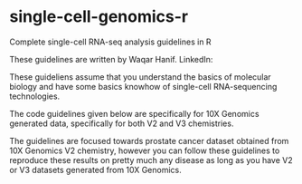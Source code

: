 # single-cell-genomics-r
Complete single-cell RNA-seq analysis guidelines in R

These guidelines are written by Waqar Hanif. LinkedIn: 

These guideliens assume that you understand the basics of molecular biology and have some basics knowhow of single-cell RNA-sequencing technologies. 

The code guidelines given below are specifically for 10X Genomics generated data, specifically for both V2 and V3 chemistries. 

The guidelines are focused towards prostate cancer dataset obtained from 10X Genomics V2 chemistry, however you can follow these guidelines to reproduce these results on pretty much any disease as long as you have V2 or V3 datasets generated from 10X Genomics. 